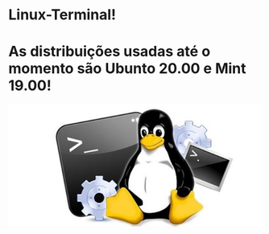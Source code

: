 # Linux-Terminal!
# As distribuições usadas até o momento são Ubunto 20.00 e Mint 19.00!

![](./linux-1.jpg)

